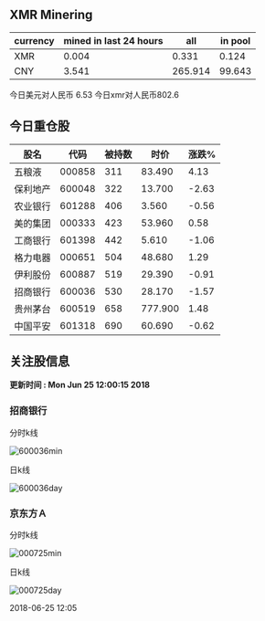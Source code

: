 ## XMR Minering

|currency|mined in last 24 hours|all|in pool|
|---|---|---|---|
|XMR|0.004|0.331|0.124|
|CNY|3.541|265.914|99.643|

今日美元对人民币 6.53	今日xmr对人民币802.6


## 今日重仓股 

|股名|代码|被持数|时价|涨跌%|
|---|---|---|---|---|
|五粮液|000858|311|83.490|4.13|
|保利地产|600048|322|13.700|-2.63|
|农业银行|601288|406|3.560|-0.56|
|美的集团|000333|423|53.960|0.58|
|工商银行|601398|442|5.610|-1.06|
|格力电器|000651|504|48.680|1.29|
|伊利股份|600887|519|29.390|-0.91|
|招商银行|600036|530|28.170|-1.57|
|贵州茅台|600519|658|777.900|1.48|
|中国平安|601318|690|60.690|-0.62|

## 关注股信息
**更新时间 : Mon Jun 25 12:00:15 2018**
### 招商银行 
分时k线

![600036min](http://image.sinajs.cn/newchart/min/n/sh600036.gif)

日k线

![600036day](http://image.sinajs.cn/newchart/daily/n/sh600036.gif)

### 京东方Ａ 
分时k线

![000725min](http://image.sinajs.cn/newchart/min/n/sz000725.gif)

日k线

![000725day](http://image.sinajs.cn/newchart/daily/n/sz000725.gif)

2018-06-25 12:05